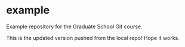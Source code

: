 # example
Example repository for the Graduate School Git course.

This is the updated version pushed from the local repo! Hope it works. 
